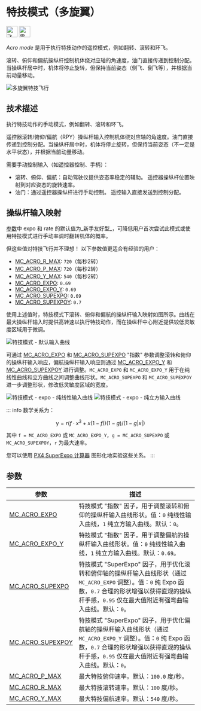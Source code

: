 # 特技模式（多旋翼）

<img src="../../assets/site/difficulty_hard.png" title="飞行难度高" width="30px" />&nbsp;<img src="../../assets/site/remote_control.svg" title="需要手动/遥控控制" width="30px" />&nbsp;

_Acro mode_ 是用于执行特技动作的遥控模式，例如翻转、滚转和环飞。

滚转、俯仰和偏航操纵杆控制机体绕对应轴的角速度，油门直接传递到控制分配。当操纵杆居中时，机体将停止旋转，但保持当前姿态（侧飞、倒飞等），并根据当前动量移动。

![多旋翼特技飞行](../../assets/flight_modes/acrobatic_mc.png)

<!-- 上述图片错误: https://github.com/PX4/PX4-user_guide/issues/182 -->

## 技术描述

执行特技动作的手动模式，例如翻转、滚转和环飞。

遥控器滚转/俯仰/偏航（RPY）操纵杆输入控制机体绕对应轴的角速度。油门直接传递到控制分配。当操纵杆居中时，机体将停止旋转，但保持当前姿态（不一定是水平状态），并根据当前动量移动。

需要手动控制输入（如遥控器控制、手柄）：

- 滚转、俯仰、偏航：自动驾驶仪提供姿态率稳定的辅助。
  遥控器操纵杆位置映射到对应姿态的旋转速率。
- 油门：通过遥控器操纵杆进行手动控制。
  遥控输入直接发送到控制分配。

## 操纵杆输入映射

[参数](#参数)中 expo 和 rate 的默认值为_新手友好型_，可降低用户首次尝试此模式或使用特技模式进行手动率调时翻转机体的概率。

但这些值对特技飞行并不理想！
以下参数值更适合有经验的用户：

- [MC_ACRO_R_MAX](#MC_ACRO_R_MAX): `720`（每秒2转）
- [MC_ACRO_P_MAX](#MC_ACRO_P_MAX): `720`（每秒2转）
- [MC_ACRO_Y_MAX](#MC_ACRO_Y_MAX): `540`（每秒2转）
- [MC_ACRO_EXPO](#MC_ACRO_R_MAX): `0.69`
- [MC_ACRO_EXPO_Y](#MC_ACRO_EXPO_Y): `0.69`
- [MC_ACRO_SUPEXPO](#MC_ACRO_SUPEXPO): `0.69`
- [MC_ACRO_SUPEXPOY](#MC_ACRO_SUPEXPOY): `0.7`

使用上述值时，特技模式下滚转、俯仰和偏航的操纵杆输入映射如图所示。曲线在最大操纵杆输入时提供高转速以执行特技动作，而在操纵杆中心附近提供较低灵敏度区域用于微调。

![特技模式 - 默认输入曲线](../../assets/flight_modes/acro_mc_input_curve_expo_superexpo_default.png)

可通过 [MC_ACRO_EXPO](#MC_ACRO_EXPO) 和 [MC_ACRO_SUPEXPO](#MC_ACRO_SUPEXPO) "指数" 参数调整滚转和俯仰的操纵杆输入响应，偏航操纵杆输入响应则通过 [MC_ACRO_EXPO_Y](#MC_ACRO_EXPO_Y) 和 [MC_ACRO_SUPEXPOY](#MC_ACRO_SUPEXPOY) 进行调整。`MC_ACRO_EXPO` 和 `MC_ACRO_EXPO_Y` 用于在纯线性曲线和立方曲线之间调整曲线形状。`MC_ACRO_SUPEXPO` 和 `MC_ACRO_SUPEXPOY` 进一步调整形状，修改低灵敏度区域的宽度。

![特技模式 - expo - 纯线性输入曲线](../../assets/flight_modes/acro_mc_input_curve_expo_linear.png) ![特技模式 - expo - 纯立方输入曲线](../../assets/flight_modes/acro_mc_input_curve_expo_cubic.png)

::: info
数学关系为：

$$\mathrm{y} = r(f \cdot x^3 + x(1-f)) (1-g)/(1-g |x|)$$

其中 `f = MC_ACRO_EXPO` 或 `MC_ACRO_EXPO_Y`，`g = MC_ACRO_SUPEXPO` 或 `MC_ACRO_SUPEXPOY`，`r` 为最大速率。

您可以使用 [PX4 SuperExpo 计算器](https://www.desmos.com/calculator/yty5kgurmc) 图形化地实验这些关系。
:::

## 参数

| 参数                                                                                                   | 描述                                                                                                                                                                                                                                                                                        |
| ------------------------------------------------------------------------------------------------------- | -------------------------------------------------------------------------------------------------------------------------------------------------------------------------------------------------------------------------------------------------------------------------------------------------- |
| <a id="MC_ACRO_EXPO"></a>[MC_ACRO_EXPO](../advanced_config/parameter_reference.md#MC_ACRO_EXPO)         | 特技模式 "指数" 因子，用于调整滚转和俯仰的操纵杆输入曲线形状。值：`0` 纯线性输入曲线，`1` 纯立方输入曲线。默认：`0`。                                                                                                                       |
| <a id="MC_ACRO_EXPO_Y"></a>[MC_ACRO_EXPO_Y](../advanced_config/parameter_reference.md#MC_ACRO_EXPO_Y)   | 特技模式 "指数" 因子，用于调整偏航的操纵杆输入曲线形状。值：`0` 纯线性输入曲线，`1` 纯立方输入曲线。默认：`0.69`。                                                                                                                               |
| <a id="MC_ACRO_SUPEXPO"></a>[MC_ACRO_SUPEXPO](../advanced_config/parameter_reference.md#MC_ACRO_SUPEXPO) | 特技模式 "SuperExpo" 因子，用于优化滚转和俯仰轴的操纵杆输入曲线形状（通过 `MC_ACRO_EXPO` 调整）。值：`0` 纯 Expo 函数，`0.7` 合理的形状增强以获得直观的操纵杆手感，`0.95` 仅在最大值附近有强弯曲输入曲线。默认：`0`。 |
| <a id="MC_ACRO_SUPEXPOY"></a>[MC_ACRO_SUPEXPOY](../advanced_config/parameter_reference.md#MC_ACRO_SUPEXPOY) | 特技模式 "SuperExpo" 因子，用于优化偏航轴的操纵杆输入曲线形状（通过 `MC_ACRO_EXPO_Y` 调整）。值：`0` 纯 Expo 函数，`0.7` 合理的形状增强以获得直观的操纵杆手感，`0.95` 仅在最大值附近有强弯曲输入曲线。默认：`0`。    |
| <a id="MC_ACRO_P_MAX"></a>[MC_ACRO_P_MAX](../advanced_config/parameter_reference.md#MC_ACRO_P_MAX)      | 最大特技俯仰速率。默认：`100.0` 度/秒。                                                                                                                                                                                                                                                       |
| <a id="MC_ACRO_R_MAX"></a>[MC_ACRO_R_MAX](../advanced_config/parameter_reference.md#MC_ACRO_R_MAX)      | 最大特技滚转速率。默认：`100` 度/秒。                                                                                                                                                                                                                                                          |
| <a id="MC_ACRO_Y_MAX"></a>[MC_ACRO_Y_MAX](../advanced_config/parameter_reference.md#MC_ACRO_Y_MAX)      | 最大特技偏航速率。默认：`540` 度/秒。                                                                                                                                                                                                                                                          |